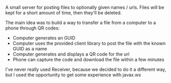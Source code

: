 A small server for posting files to optionally given names / urls. Files will be kept for a short amount of time, then they'll be deleted.

The main idea was to build a way to transfer a file from a computer to a phone through QR codes:
- Computer generates an GUID
- Computer uses the provided client library to post the file with the known GUID as a name
- Computer generates and displays a QR code for the url
- Phone can capture the code and download the file within a few minutes

I've never really used Receiver, because we decided to do it a different way, but I used the opportunity to get some experience with javax.ws
